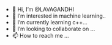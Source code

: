 - 👋 Hi, I’m @LAVAGANDHI
- 👀 I’m interested in machine learning..
- 🌱 I’m currently learning c++...
- 💞️ I’m looking to collaborate on ...
- 📫 How to reach me ...

<!---
LAVAGANDHI19/LAVAGANDHI19 is a ✨ special ✨ repository because its `README.md` (this file) appears on your GitHub profile.
You can click the Preview link to take a look at your changes.
--->
